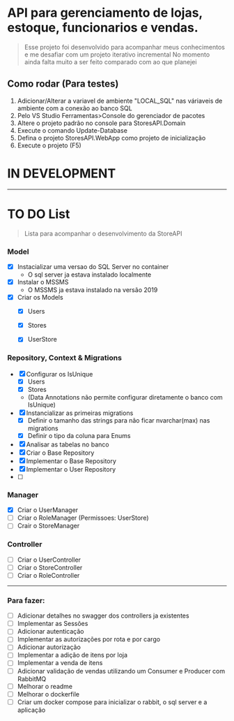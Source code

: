 
# API para gerenciamento de lojas, estoque, funcionarios e vendas.
> Esse projeto foi desenvolvido para acompanhar meus conhecimentos e me desafiar com um projeto iterativo incremental
No momento ainda falta muito a ser feito comparado com ao que planejei

## Como rodar (Para testes)
1. Adicionar/Alterar a variavel de ambiente "LOCAL_SQL" nas váriaveis de ambiente com a conexão ao banco SQL
2. Pelo VS Studio Ferramentas>Console do gerenciador de pacotes
3. Altere o projeto padrão no console para StoresAPI.Domain
4. Execute o comando Update-Database
5. Defina o projeto StoresAPI.WebApp como projeto de inicialização
6. Execute o projeto (F5)

# IN DEVELOPMENT
---
# TO DO List
> Lista para acompanhar o desenvolvimento da StoreAPI

### Model

- [X] Instacializar uma versao do SQL Server no container
    - O sql server ja estava instalado localmente
- [X] Instalar o MSSMS
    - O MSSMS ja estava instalado na versão 2019
- [X] Criar os Models
    - [X] Users
    - [X] Stores
    - [X] UserStore


### Repository, Context & Migrations
- [X] Configurar os IsUnique 
    - [X] Users
    - [X] Stores
    - (Data Annotations não permite configurar diretamente o banco com IsUnique)
- [X] Instancializar as primeiras migrations
    - [X] Definir o tamanho das strings para não ficar nvarchar(max) nas migrations
    - [X] Definir o tipo da coluna para Enums
- [X] Analisar as tabelas no banco
- [X] Criar o Base Repository
- [X] Implementar o Base Repository
- [X] Implementar o User Repository
- [ ] 

### Manager
- [X] Criar o UserManager
- [ ] Criar o RoleManager (Permissoes: UserStore)
- [ ] Crair o StoreManager

### Controller
- [ ] Criar o UserController
- [ ] Criar o StoreController
- [ ] Criar o RoleController

---
### Para fazer:
- [ ] Adicionar detalhes no swagger dos controllers ja existentes
- [ ] Implementar as Sessões
- [ ] Adicionar autenticação
- [ ] Implementar as autorizações por rota e por cargo
- [ ] Adicionar autorização
- [ ] Implementar a adição de itens por loja
- [ ] Implementar a venda de itens
- [ ] Adicionar validação de vendas utilizando um Consumer e Producer com RabbitMQ
- [ ] Melhorar o readme
- [ ] Melhorar o dockerfile
- [ ] Criar um docker compose para inicializar o rabbit, o sql server e a aplicação
